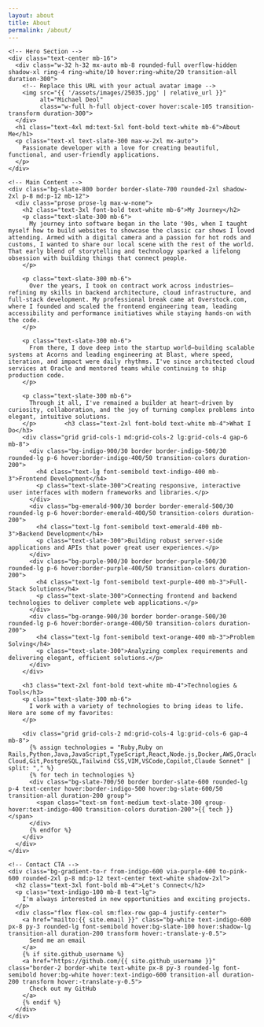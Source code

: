 ```yaml
---
layout: about
title: About
permalink: /about/
---
```


<div class="min-h-screen bg-gradient-to-br from-slate-900 via-slate-800 to-slate-900 py-20">
  <div class="max-w-7xl mx-auto px-4 sm:px-6 lg:px-8">
    
    <!-- Hero Section -->
    <div class="text-center mb-16">
      <div class="w-32 h-32 mx-auto mb-8 rounded-full overflow-hidden shadow-xl ring-4 ring-white/10 hover:ring-white/20 transition-all duration-300">
        <!-- Replace this URL with your actual avatar image -->
        <img src="{{ '/assets/images/25035.jpg' | relative_url }}" 
             alt="Michael Deol" 
             class="w-full h-full object-cover hover:scale-105 transition-transform duration-300">
      </div>
      <h1 class="text-4xl md:text-5xl font-bold text-white mb-6">About Me</h1>
      <p class="text-xl text-slate-300 max-w-2xl mx-auto">
        Passionate developer with a love for creating beautiful, functional, and user-friendly applications.
      </p>
    </div>

    <!-- Main Content -->
    <div class="bg-slate-800 border border-slate-700 rounded-2xl shadow-2xl p-8 md:p-12 mb-12">
      <div class="prose prose-lg max-w-none">
        <h2 class="text-3xl font-bold text-white mb-6">My Journey</h2>
        <p class="text-slate-300 mb-6">
          My journey into software began in the late '90s, when I taught myself how to build websites to showcase the classic car shows I loved attending. Armed with a digital camera and a passion for hot rods and customs, I wanted to share our local scene with the rest of the world. That early blend of storytelling and technology sparked a lifelong obsession with building things that connect people.
        </p>
        
        <p class="text-slate-300 mb-6">
          Over the years, I took on contract work across industries—refining my skills in backend architecture, cloud infrastructure, and full-stack development. My professional break came at Overstock.com, where I founded and scaled the frontend engineering team, leading accessibility and performance initiatives while staying hands-on with the code.
        </p>
        
        <p class="text-slate-300 mb-6">
          From there, I dove deep into the startup world—building scalable systems at Acorns and leading engineering at Blast, where speed, iteration, and impact were daily rhythms. I've since architected cloud services at Oracle and mentored teams while continuing to ship production code.
        </p>
        
        <p class="text-slate-300 mb-6">
          Through it all, I've remained a builder at heart—driven by curiosity, collaboration, and the joy of turning complex problems into elegant, intuitive solutions.
        </p>        <h3 class="text-2xl font-bold text-white mb-4">What I Do</h3>
        <div class="grid grid-cols-1 md:grid-cols-2 lg:grid-cols-4 gap-6 mb-8">
          <div class="bg-indigo-900/30 border border-indigo-500/30 rounded-lg p-6 hover:border-indigo-400/50 transition-colors duration-200">
            <h4 class="text-lg font-semibold text-indigo-400 mb-3">Frontend Development</h4>
            <p class="text-slate-300">Creating responsive, interactive user interfaces with modern frameworks and libraries.</p>
          </div>
          <div class="bg-emerald-900/30 border border-emerald-500/30 rounded-lg p-6 hover:border-emerald-400/50 transition-colors duration-200">
            <h4 class="text-lg font-semibold text-emerald-400 mb-3">Backend Development</h4>
            <p class="text-slate-300">Building robust server-side applications and APIs that power great user experiences.</p>
          </div>
          <div class="bg-purple-900/30 border border-purple-500/30 rounded-lg p-6 hover:border-purple-400/50 transition-colors duration-200">
            <h4 class="text-lg font-semibold text-purple-400 mb-3">Full-Stack Solutions</h4>
            <p class="text-slate-300">Connecting frontend and backend technologies to deliver complete web applications.</p>
          </div>
          <div class="bg-orange-900/30 border border-orange-500/30 rounded-lg p-6 hover:border-orange-400/50 transition-colors duration-200">
            <h4 class="text-lg font-semibold text-orange-400 mb-3">Problem Solving</h4>
            <p class="text-slate-300">Analyzing complex requirements and delivering elegant, efficient solutions.</p>
          </div>
        </div>

        <h3 class="text-2xl font-bold text-white mb-4">Technologies & Tools</h3>
        <p class="text-slate-300 mb-6">
          I work with a variety of technologies to bring ideas to life. Here are some of my favorites:
        </p>
        
        <div class="grid grid-cols-2 md:grid-cols-4 lg:grid-cols-6 gap-4 mb-8">
          {% assign technologies = "Ruby,Ruby on Rails,Python,Java,JavaScript,TypeScript,React,Node.js,Docker,AWS,Oracle Cloud,Git,PostgreSQL,Tailwind CSS,VIM,VSCode,Copilot,Claude Sonnet" | split: "," %}
          {% for tech in technologies %}
          <div class="bg-slate-700/50 border border-slate-600 rounded-lg p-4 text-center hover:border-indigo-500 hover:bg-slate-600/50 transition-all duration-200 group">
            <span class="text-sm font-medium text-slate-300 group-hover:text-indigo-400 transition-colors duration-200">{{ tech }}</span>
          </div>
          {% endfor %}
        </div>
      </div>
    </div>

    <!-- Contact CTA -->
    <div class="bg-gradient-to-r from-indigo-600 via-purple-600 to-pink-600 rounded-2xl p-8 md:p-12 text-center text-white shadow-2xl">
      <h2 class="text-3xl font-bold mb-4">Let's Connect</h2>
      <p class="text-indigo-100 mb-8 text-lg">
        I'm always interested in new opportunities and exciting projects.
      </p>
      <div class="flex flex-col sm:flex-row gap-4 justify-center">
        <a href="mailto:{{ site.email }}" class="bg-white text-indigo-600 px-8 py-3 rounded-lg font-semibold hover:bg-slate-100 hover:shadow-lg transition-all duration-200 transform hover:-translate-y-0.5">
          Send me an email
        </a>
        {% if site.github_username %}
        <a href="https://github.com/{{ site.github_username }}" class="border-2 border-white text-white px-8 py-3 rounded-lg font-semibold hover:bg-white hover:text-indigo-600 transition-all duration-200 transform hover:-translate-y-0.5">
          Check out my GitHub
        </a>
        {% endif %}
      </div>
    </div>
    
  </div>
</div>
